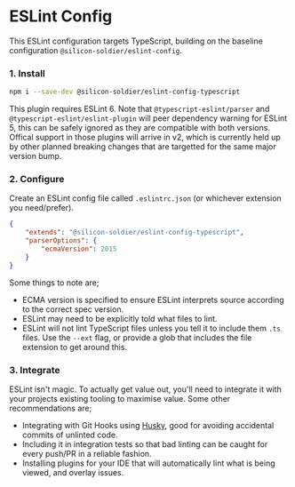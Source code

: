 # ESLint Config

This ESLint configuration targets TypeScript, building on the baseline configuration `@silicon-soldier/eslint-config`.

### 1. Install

```sh
npm i --save-dev @silicon-soldier/eslint-config-typescript
```

This plugin requires ESLint 6. Note that `@typescript-eslint/parser` and `@typescript-eslint/eslint-plugin` will peer dependency warning for ESLint 5, this can be safely ignored as they are compatible with both versions. Offical support in those plugins will arrive in v2, which is currently held up by other planned breaking changes that are targetted for the same major version bump.

### 2. Configure

Create an ESLint config file called `.eslintrc.json` (or whichever extension you need/prefer).

```json
{
    "extends": "@silicon-soldier/eslint-config-typescript",
    "parserOptions": {
        "ecmaVersion": 2015
    }
}
```

Some things to note are;

- ECMA version is specified to ensure ESLint interprets source according to the correct spec version.
- ESLint may need to be explicitly told what files to lint.
- ESLint will not lint TypeScript files unless you tell it to include them `.ts` files. Use the `--ext` flag, or provide a glob that includes the file extension to get around this.

### 3. Integrate

ESLint isn't magic. To actually get value out, you'll need to integrate it with your projects existing tooling to maximise value. Some other recommendations are;

- Integrating with Git Hooks using [Husky](https://www.npmjs.com/package/husky), good for avoiding accidental commits of unlinted code.
- Including it in integration tests so that bad linting can be caught for every push/PR in a reliable fashion.
- Installing plugins for your IDE that will automatically lint what is being viewed, and overlay issues.
